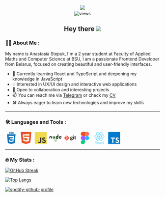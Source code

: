 <div id="header" align="center">
  <img src="https://media1.giphy.com/media/v1.Y2lkPTc5MGI3NjExcGk2bnZia2NhYmJkczRpdWZobDdtZzFlOXV4cWpqeXNqaXFkcm10dSZlcD12MV9pbnRlcm5hbF9naWZfYnlfaWQmY3Q9cw/6KirhLJyR7oMcwgJQk/giphy.gif" width="100"/>
</div>
<div id="views" align="center">
  <img src="https://komarev.com/ghpvc/?username=yuyuu-8&style=flat-square&color=blue" alt="views"/>
</div>

<h2 align="center">
  Hey there
  <img src="https://media.giphy.com/media/hvRJCLFzcasrR4ia7z/giphy.gif" width="30px"/>
</h2>

### 👩‍💻 About Me :
My name is Anastasia Stepuk, I'm a 2 year student at Faculty of Applied Maths and Computer Science at BSU, I am a passionate Frontend Developer from Belarus, focused on creating beautiful and user-friendly interfaces.
- 🌱 Currently learning React and TypeScript and deepening my knowledge in JavaScript
- 💡 Interested in UX/UI design and interactive web applications
- 🤝 Open to collaboration and interesting projects
- 📫 You can reach me via [Telegram](https://t.me/yuyuu_8) or check my [CV](https://github.com/yuyuu-8/yuyuu-8/blob/main/Anastasia_Stepuk.pdf)
- 🛠️ Always eager to learn new technologies and improve my skills

---

### :hammer_and_wrench: Languages and Tools :
<div>
  <img src="https://github.com/devicons/devicon/blob/master/icons/css3/css3-plain-wordmark.svg"  title="CSS3" alt="CSS" width="40" height="40"/>&nbsp;
  <img src="https://github.com/devicons/devicon/blob/master/icons/html5/html5-original.svg" title="HTML5" alt="HTML" width="40" height="40"/>&nbsp;
  <img src="https://github.com/devicons/devicon/blob/master/icons/javascript/javascript-original.svg" title="JavaScript" alt="JavaScript" width="40" height="40"/>&nbsp;
  <img src="https://github.com/devicons/devicon/blob/master/icons/nodejs/nodejs-original-wordmark.svg" title="NodeJS" alt="NodeJS" width="40" height="40"/>&nbsp;
  <!-- <img src="https://github.com/devicons/devicon/blob/master/icons/redux/redux-original.svg" title="Redux" alt="Redux" width="40" height="40"/>&nbsp; -->  
  <img src="https://github.com/devicons/devicon/blob/master/icons/git/git-original-wordmark.svg" title="Git" alt="Git" width="40" height="40"/>&nbsp;
  <img src="https://github.com/devicons/devicon/blob/master/icons/figma/figma-original.svg" title="Figma" alt="Figma" width="40" height="40"/>&nbsp;
  <img src="https://github.com/devicons/devicon/blob/master/icons/react/react-original-wordmark.svg" title="React" alt="React" width="40" height="40"/>&nbsp;
  <img src="https://github.com/devicons/devicon/blob/master/icons/typescript/typescript-original.svg" title="Typescript" alt="Typescript" width="40" height="40"/>
</div>

---

### :fire: My Stats :
[![GitHub Streak](http://github-readme-streak-stats.herokuapp.com?user=yuyuu-8&theme=tokyonight)](https://git.io/streak-stats)

[![Top Langs](https://github-readme-stats.vercel.app/api/top-langs/?username=yuyuu-8)](https://github.com/anuraghazra/github-readme-stats)


[![spotify-github-profile](https://spotify-github-profile.kittinanx.com/api/view?uid=zrni2pmz71pvjij3lkzowbvsu&cover_image=true&theme=novatorem&show_offline=false&background_color=121212&interchange=false&bar_color=53b14f&bar_color_cover=true)](https://github.com/kittinan/spotify-github-profile)
